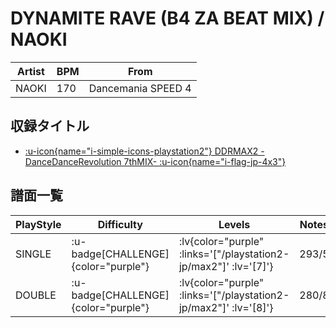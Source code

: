 # DYNAMITE RAVE (B4 ZA BEAT MIX) / NAOKI

|Artist|BPM|From|
|------|---|----|
|NAOKI|170|Dancemania SPEED 4|

## 収録タイトル

- [ :u-icon{name="i-simple-icons-playstation2"} DDRMAX2 -DanceDanceRevolution 7thMIX- :u-icon{name="i-flag-jp-4x3"} ](/playstation2-jp/max2)

## 譜面一覧

|PlayStyle|Difficulty|Levels|Notes|Movie|
|---------|----------|------|-----|-----|
|SINGLE| :u-badge[CHALLENGE]{color="purple"} | :lv{color="purple" :links='["/playstation2-jp/max2"]' :lv='[7]'} |293/5||
|DOUBLE| :u-badge[CHALLENGE]{color="purple"} | :lv{color="purple" :links='["/playstation2-jp/max2"]' :lv='[8]'} |280/8||
